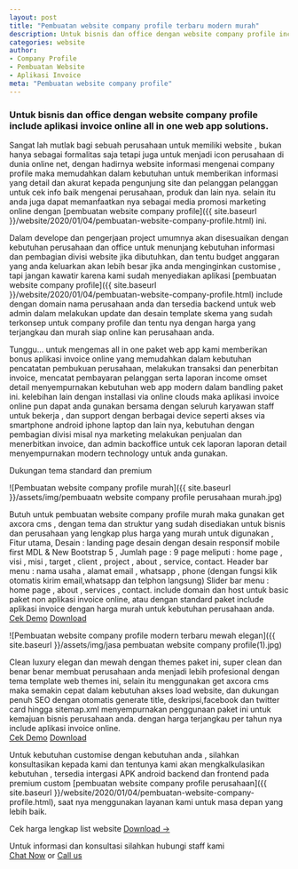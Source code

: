 ```yaml
---
layout: post
title: "Pembuatan website company profile terbaru modern murah"
description: Untuk bisnis dan office dengan website company profile include aplikasi invoice online all in one web app solutions.
categories: website
author:
- Company Profile
- Pembuatan Website
- Aplikasi Invoice
meta: "Pembuatan website company profile"
---
```

### Untuk bisnis dan office dengan website company profile include aplikasi invoice online all in one web app solutions.

Sangat lah mutlak bagi sebuah perusahaan untuk memiliki website , bukan hanya sebagai formalitas saja tetapi juga untuk menjadi icon perusahaan di dunia online net, dengan hadirnya website informasi mengenai company profile maka memudahkan dalam kebutuhan untuk memberikan informasi yang detail dan akurat kepada pengunjung site dan pelanggan pelanggan untuk cek info baik mengenai perusahaan, produk dan lain nya. selain itu anda juga dapat memanfaatkan nya sebagai media promosi marketing online dengan [pembuatan website company profile]({{ site.baseurl }}/website/2020/01/04/pembuatan-website-company-profile.html) ini.

Dalam develope dan pengerjaan project umumnya akan disesuaikan dengan kebutuhan perusahaan dan office untuk menunjang kebutuhan informasi dan pembagian divisi website jika dibutuhkan, dan tentu budget anggaran yang anda keluarkan akan lebih besar jika anda menginginkan customise , tapi jangan kawatir karena kami sudah menyediakan aplikasi [pembuatan website company profile]({{ site.baseurl }}/website/2020/01/04/pembuatan-website-company-profile.html) include dengan domain nama perusahaan anda dan tersedia backend untuk web admin dalam melakukan update dan desain template skema yang sudah terkonsep untuk company profile dan tentu nya dengan harga yang terjangkau dan murah siap online kan perusahaan anda.

Tunggu... untuk mengemas all in one paket web app kami memberikan bonus aplikasi invoice online yang memudahkan dalam kebutuhan pencatatan pembukuan perusahaan, melakukan transaksi dan penerbitan invoice, mencatat pembayaran pelanggan serta laporan income omset detail menyempurnakan kebutuhan web app modern dalam bandling paket ini. kelebihan lain dengan installasi via online clouds maka aplikasi invoice online pun dapat anda gunakan bersama dengan seluruh karyawan staff untuk bekerja , dan support dengan berbagai device seperti akses via smartphone android iphone laptop dan lain nya, kebutuhan dengan pembagian divisi misal nya marketing melakukan penjualan dan menerbitkan invoice, dan admin backoffice untuk cek laporan laporan detail menyempurnakan modern technology untuk anda gunakan.

Dukungan tema standard dan premium

![Pembuatan website company profile murah]({{ site.baseurl }}/assets/img/pembuaatn website company profile perusahaan murah.jpg)

Butuh untuk pembuatan website company profile murah maka gunakan get axcora cms , dengan tema dan struktur yang sudah disediakan untuk bisnis dan perusahaan yang lengkap plus harga yang murah untuk digunakan , Fitur utama, Desain : landing page desain dengan desain responsif mobile first MDL & New Bootstrap 5 , Jumlah page : 9 page meliputi : home page , visi , misi , target , client , project , about , service, contact. Header bar menu : nama usaha , alamat email , whatsapp , phone (dengan fungsi klik otomatis kirim email,whatsapp dan telphon langsung) Slider bar menu : home page , about , services , contact. include domain dan host untuk basic paket non aplikasi invoice online, atau dengan standard paket include aplikasi invoice dengan harga murah untuk kebutuhan perusahaan anda.
<br/><a href="https://www.youtube.com/watch?v=lxOpSoThms8" target="_blank" class="border border-dark text-dark p-1">Cek Demo</a> <a href="https://mesinkasir.github.io/e-catalog/getaxcoracms.pdf" target="_blank" class="border border-dark text-dark p-1">Download</a>
<br/>

![Pembuatan website company profile modern terbaru mewah elegan]({{ site.baseurl }}/assets/img/jasa pembuatan website company profile(1).jpg)

Clean luxury elegan dan mewah dengan themes paket ini, super clean dan benar benar membuat perusahaan anda menjadi lebih profesional dengan tema template web themes ini, selain itu menggunakan get axcora cms maka semakin cepat dalam kebutuhan akses load website, dan dukungan penuh SEO dengan otomatis generate title, deskripsi,facebook dan twitter card hingga sitemap.xml menyempurnakan penggunaan paket ini untuk kemajuan bisnis perusahaan anda. dengan harga terjangkau per tahun nya include aplikasi invoice online.
<br/><a href="https://www.youtube.com/watch?v=mDs8BirlC5o" target="_blank" class="border border-dark text-dark p-1">Cek Demo</a> <a href="https://mesinkasir.github.io/e-catalog/companyprofileweb.pdf" target="_blank" class="border border-dark text-dark p-1">Download</a>
<br/>

Untuk kebutuhan customise dengan kebutuhan anda , silahkan konsultasikan kepada kami dan tentunya kami akan mengkalkulasikan kebutuhan , tersedia intergasi APK android backend dan frontend pada premium custom [pembuatan website company profile perusahaan]({{ site.baseurl }}/website/2020/01/04/pembuatan-website-company-profile.html), saat nya menggunakan layanan kami untuk masa depan yang lebih baik.

Cek harga lengkap list website [Download ->](https://mesinkasir.github.io/e-catalog/websiteprice.pdf)

Untuk informasi dan konsultasi silahkan hubungi staff kami
<br/><a href="https://wa.me/6285646104747" target="_blank" class="border border-dark text-dark p-1">Chat Now</a> or <a href="tel:+6285331361404" target="_blank" class="border border-dark text-dark p-1">Call us</a>